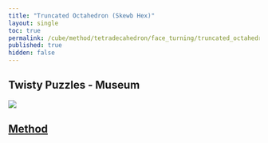 ```yaml
---
title: "Truncated Octahedron (Skewb Hex)"
layout: single
toc: true
permalink: /cube/method/tetradecahedron/face_turning/truncated_octahedron_skewb_hex
published: true
hidden: false
---
```


<head>
  <base target="_blank">
</head>



## Twisty Puzzles - Museum

<a href="https://twistypuzzles.com/app/museum/museum_showitem.php?pkey=766">
  <img src="https://twistypuzzles.com/museum/large/00766-02.jpg">
</a>



## [Method](/cube/method/tetradecahedron/face_turning/truncated_octahedron_skewb_hex/method)
